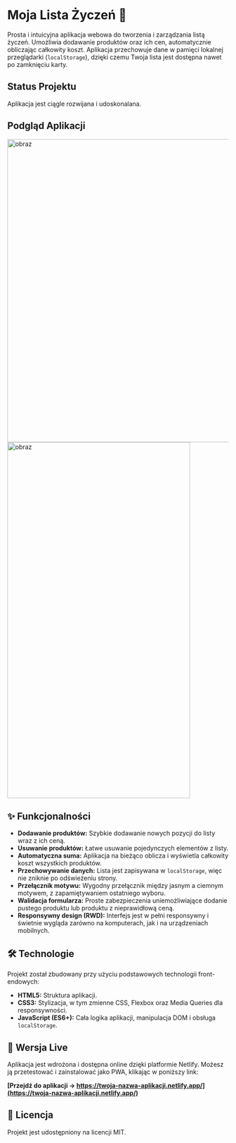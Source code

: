 # Moja Lista Życzeń 🎁

Prosta i intuicyjna aplikacja webowa do tworzenia i zarządzania listą życzeń. Umożliwia dodawanie produktów oraz ich cen, automatycznie obliczając całkowity koszt. Aplikacja przechowuje dane w pamięci lokalnej przeglądarki (`localStorage`), dzięki czemu Twoja lista jest dostępna nawet po zamknięciu karty.

## Status Projektu

Aplikacja jest ciągle rozwijana i udoskonalana.

## Podgląd Aplikacji

<img width="641" height="688" alt="obraz" src="https://github.com/user-attachments/assets/7fc0303d-6bbc-4a70-90cf-d8490f9fae57" />
<img width="416" height="808" alt="obraz" src="https://github.com/user-attachments/assets/4f84d8ea-33f4-478c-a51f-d4bb76e4e8e1" />


## ✨ Funkcjonalności

* **Dodawanie produktów:** Szybkie dodawanie nowych pozycji do listy wraz z ich ceną.
* **Usuwanie produktów:** Łatwe usuwanie pojedynczych elementów z listy.
* **Automatyczna suma:** Aplikacja na bieżąco oblicza i wyświetla całkowity koszt wszystkich produktów.
* **Przechowywanie danych:** Lista jest zapisywana w `localStorage`, więc nie zniknie po odświeżeniu strony.
* **Przełącznik motywu:** Wygodny przełącznik między jasnym a ciemnym motywem, z zapamiętywaniem ostatniego wyboru.
* **Walidacja formularza:** Proste zabezpieczenia uniemożliwiające dodanie pustego produktu lub produktu z nieprawidłową ceną.
* **Responsywny design (RWD):** Interfejs jest w pełni responsywny i świetnie wygląda zarówno na komputerach, jak i na urządzeniach mobilnych.

## 🛠️ Technologie

Projekt został zbudowany przy użyciu podstawowych technologii front-endowych:

* **HTML5:** Struktura aplikacji.
* **CSS3:** Stylizacja, w tym zmienne CSS, Flexbox oraz Media Queries dla responsywności.
* **JavaScript (ES6+):** Cała logika aplikacji, manipulacja DOM i obsługa `localStorage`.

## 🚀 Wersja Live

Aplikacja jest wdrożona i dostępna online dzięki platformie Netlify. Możesz ją przetestować i zainstalować jako PWA, klikając w poniższy link:

**[Przejdź do aplikacji -> https://twoja-nazwa-aplikacji.netlify.app/](https://twoja-nazwa-aplikacji.netlify.app/)**

## 📄 Licencja

Projekt jest udostępniony na licencji MIT.
